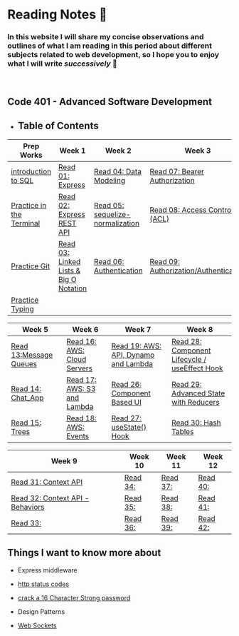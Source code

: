 # **Reading Notes** :notebook:
### In this website I will share my concise observations and outlines of what I am reading in this period about different subjects related to web development, so I hope you to enjoy what I will write *successively* :see_no_evil:
 <br>

 ##  Code 401 - Advanced Software Development
 - ## Table of Contents
 
<!-- |Prep Works    | Week1 | Week2 | Week3   | Week4   | Week5   | Week6   | Week7   | Week8   |
|---|---|---|---|---|---|---|---|---|
|  [introduction to SQL](/Prep_Readings/SQL.md) | [Read 01: Express](./Advance%20Level/class01/Express.md) | [Read 04: Data Modeling](./Advance%20Level/class04/Data%20Modeling.md) |[Read 07: Bearer Authorization](./Advance%20Level/class07/Bearer%20Authorization.md)  |[Read 10: Stacks and Queues](./Advance%20Level//class10/Stacks%20and%20Queues.md)   | [Read 13:Message Queues](./Advance%20Level/class13/Message%20Queues.md)  | [Read 16: AWS: Cloud Servers](./Advance%20Level/class16/AWS%3A%20Cloud%20Servers.md)  | [Read 19: AWS: API, Dynamo and Lambda](./Advance%20Level/class19/AWS%3AAPI_Dynamo%20_and_Lambda.md)  |[Read 28: Component Lifecycle / useEffect Hook](./Advance%20Level/class28/Component%20Lifecycle%20.md)   |
|  [Practice in the Terminal](/Prep_Readings/Terminal.md)  | [Read 02: Express REST API](./Advance%20Level/class02/Express%20REST%20API.md)  | [Read 05: sequelize-normalization](./Advance%20Level/class05/sequelize-normalization.md)  | [Read 08: Access Control (ACL)](./Advance%20Level/class08/Access%20Control%20(ACL).md)  | [Read 11: Event Driven Applications](./Advance%20Level/class11/Event%20Driven%20Applications.md)  | [Read 14: Chat_App](https://github.com/EsraaBanat/Chat_App/blob/main/README.md)  |   [Read 17: AWS: S3 and Lambda](./Advance%20Level/class17/AWS%3A%20S3_and_Lambda.md) |  [Read 26: Component Based UI](./Advance%20Level/class26/Component%20Based%20UI.md)  | [Read 29:]()   |
|  [Practice Git](./Prep_Readings/practicegit.md) | [Read 03: Linked Lists & Big O Notation](./Advance%20Level/class03/BigO%26linked_lists.md) | [Read 06: Authentication](./Advance%20Level/class06/Authentication.md)  |[Read 09: Authorization/Authentication](./Advance%20Level/class09/Authorization_Authentication.md)   |[Read 12: Socket.io](./Advance%20Level/class12/Socket.io.md)   |  [Read 15: Trees](./Advance%20Level/class15/Trees.md)  | [Read 18: AWS: Events](./Advance%20Level/class18/AWS_Events.md)   |   [Read 27: useState() Hook](./Advance%20Level/class27/useState()Hook.md) | [Read 30:]()   |
|[Practice Typing](./Prep_Readings/practicetyping.md)   |   |   |   |   |   |   |   |   | -->


| **Prep Works**                                         | **Week 1**                                                                                 | **Week 2**                                                                               | **Week 3**                                                                                         | **Week 4**                                                                                       |
|--------------------------------------------------------|--------------------------------------------------------------------------------------------|------------------------------------------------------------------------------------------|----------------------------------------------------------------------------------------------------|--------------------------------------------------------------------------------------------------|
| [introduction to SQL](/Prep_Readings/SQL.md)            | [Read 01: Express](./Advance%20Level/class01/Express.md)                                   | [Read 04: Data Modeling](./Advance%20Level/class04/Data%20Modeling.md)                   | [Read 07: Bearer Authorization](./Advance%20Level/class07/Bearer%20Authorization.md)               | [Read 10: Stacks and Queues](./Advance%20Level//class10/Stacks%20and%20Queues.md)                |
| [Practice in the Terminal](/Prep_Readings/Terminal.md) | [Read 02: Express REST API](./Advance%20Level/class02/Express%20REST%20API.md)             | [Read 05: sequelize-normalization](./Advance%20Level/class05/sequelize-normalization.md) | [Read 08: Access Control (ACL)](./Advance%20Level/class08/Access%20Control%20(ACL).md)             | [Read 11: Event Driven Applications](./Advance%20Level/class11/Event%20Driven%20Applications.md) |
| [Practice Git](./Prep_Readings/practicegit.md)         | [Read 03: Linked Lists & Big O Notation](./Advance%20Level/class03/BigO%26linked_lists.md) | [Read 06: Authentication](./Advance%20Level/class06/Authentication.md)                   | [Read 09: Authorization/Authentication](./Advance%20Level/class09/Authorization_Authentication.md) | [Read 12: Socket.io](./Advance%20Level/class12/Socket.io.md)                                     |
| [Practice Typing](./Prep_Readings/practicetyping.md)   |                                                                                            |                                                                                          |                                                                                                    |                                                                                                  |


| **Week 5**                                                                     | **Week 6**                                                                           | **Week 7**                                                                                          | **Week 8**                                                                                             |
|---------------------------------------------------------------------------------|--------------------------------------------------------------------------------------|-----------------------------------------------------------------------------------------------------|--------------------------------------------------------------------------------------------------------|
| [Read 13:Message Queues](./Advance%20Level/class13/Message%20Queues.md)         | [Read 16: AWS: Cloud Servers](./Advance%20Level/class16/AWS%3A%20Cloud%20Servers.md) | [Read 19: AWS: API, Dynamo and Lambda](./Advance%20Level/class19/AWS%3AAPI_Dynamo%20_and_Lambda.md) | [Read 28: Component Lifecycle / useEffect Hook](./Advance%20Level/class28/Component%20Lifecycle%20.md) |
| [Read 14: Chat_App](https://github.com/EsraaBanat/Chat_App/blob/main/README.md) | [Read 17: AWS: S3 and Lambda](./Advance%20Level/class17/AWS%3A%20S3_and_Lambda.md)   | [Read 26: Component Based UI](./Advance%20Level/class26/Component%20Based%20UI.md)                  | [Read 29: Advanced State with Reducers](./Advance%20Level/class29/Advanced%20State%20with%20Reducers.md)                                                                                           |
| [Read 15: Trees](./Advance%20Level/class15/Trees.md)                            | [Read 18: AWS: Events](./Advance%20Level/class18/AWS_Events.md)                      | [Read 27: useState() Hook](./Advance%20Level/class27/useState()Hook.md)                             | [Read 30: Hash Tables](./Advance%20Level/class30/Hash%20Tables.md)                                                                                           |


| **Week 9**   | **Week 10**  | **Week 11**  | **Week 12** |
|--------------|--------------|--------------|--------------|
| [Read 31: Context API](./Advance%20Level/class31/Context%20API.md) | [Read 34:]() | [Read 37:]() | [Read 40:]() |
| [Read 32: Context API - Behaviors](./Advance%20Level/class32/Context%20API%20-%20Behaviors.md) | [Read 35:]() | [Read 38:]() | [Read 41:]() |
| [Read 33:]() | [Read 36:]() | [Read 39:]() | [Read 42:]() |


## Things I want to know more about

- Express middleware
- [http status codes](https://www.restapitutorial.com/httpstatuscodes.html)
- [crack a 16 Character Strong password](https://thehackernews.com/2013/05/cracking-16-character-strong-passwords.html)
- Design Patterns

- [Web Sockets](https://en.wikipedia.org/wiki/WebSocket)
